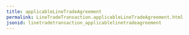 ```yaml
---
title: applicableLineTradeAgreement
permalink: LineTradeTransaction.applicableLineTradeAgreement.html
jsonid: linetradetransaction_applicablelinetradeagreement
---
```

